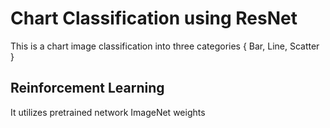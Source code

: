 # Chart Classification using ResNet
This is a chart image classification into three categories { Bar, Line, Scatter }
## Reinforcement Learning 
It utilizes pretrained network ImageNet weights
